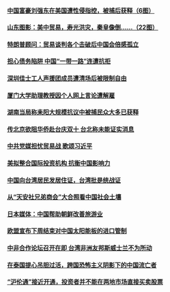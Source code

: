 #### [中国富豪刘强东在美国遭性侵指控，被捕后获释（6图）](../pages/zyyyoeqqvi/4554747.md) 

#### [山东图影：美中贸易，寿光洪灾，秦皇像倒……（22图）](../pages/zyyyoeqqvi/4549400.md) 

#### [特朗普顾问：贸易谈判各个击破后中国会倍感孤立](../pages/zyyyoeqqvi/4554603.md) 

#### [担心债务陷阱 中国“一带一路”连遭抗拒](../pages/zyyyoeqqvi/4554558.md) 

#### [深圳佳士工人声援团成员遭清场后被限制自由](../pages/zyyyoeqqvi/4554476.md) 

#### [厦门大学助理教授因个人网上言论遭解雇](../pages/zyyyoeqqvi/4554467.md) 

#### [湖南当局称耒阳大规模抗议中被捕民众大多已获释](../pages/zyyyoeqqvi/4554379.md) 

#### [传北京欲阻华侨赴台庆双十 台北称未能证实消息](../pages/zyyyoeqqvi/4554371.md) 

#### [中共党媒担忧贸易战  歌颂习近平](../pages/zyyyoeqqvi/4553903.md) 

#### [美拟整合国际投资机构 抗衡中国影响力 ](../pages/zyyyoeqqvi/4553778.md) 

#### [中国向台湾居民发居住证，台湾批是统战证](../pages/zyyyoeqqvi/4553710.md) 

#### [从“天安社兄弟商会”大合照看中国社会土壤](../pages/zyyyoeqqvi/4553692.md) 

#### [日本媒体：中国帮助朝鲜改善旅游业](../pages/zyyyoeqqvi/4553632.md) 

#### [欧盟宣布下周结束对中国太阳能板的进口管制 ](../pages/zyyyoeqqvi/4553573.md) 

#### [中非合作论坛召开在即 台湾非洲友邦斯威士兰不为所动](../pages/zyyyoeqqvi/4553269.md) 

#### [在泰国提心吊胆过活，跨国恐怖主义阴影下的中国流亡者](../pages/zyyyoeqqvi/4553243.md) 

#### [“沪伦通”接近开通，投资者并不能在两地市场直接买卖股票](../pages/zyyyoeqqvi/4553078.md) 

